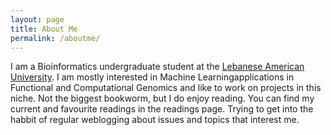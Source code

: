```yaml
---
layout: page
title: About Me
permalink: /aboutme/
---
```


I am a Bioinformatics undergraduate student at the [Lebanese American University](https://www.lau.edu.lb/). I am mostly interested in Machine Learningapplications in Functional and Computational Genomics and like to work on projects in this niche.
Not the biggest bookworm, but I do enjoy reading. You can find my current and favourite readings in the readings page. 
Trying to get into the habbit of regular weblogging about issues and topics that interest me.
